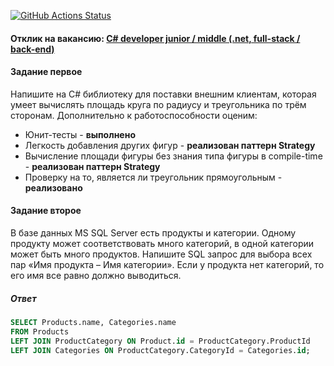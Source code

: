 
[![GitHub Actions Status](https://github.com/MrLait/ShapeAreaCalculator/actions/workflows/CiDotNetApp.yml/badge.svg)](https://github.com/MrLait/ShapeAreaCalculator/actions)

#### Отклик на вакансию: [C# developer junior / middle (.net, full-stack / back-end)](https://hh.ru/vacancy/76709182?hhtmFrom=favorite_vacancy_list)
#### Задание первое
Напишите на C# библиотеку для поставки внешним клиентам, которая умеет вычислять площадь круга по радиусу и треугольника по трём сторонам. Дополнительно к работоспособности оценим:
- Юнит-тесты - **выполнено**
- Легкость добавления других фигур - **реализован паттерн Strategy**
- Вычисление площади фигуры без знания типа фигуры в compile-time - **реализован паттерн Strategy**
- Проверку на то, является ли треугольник прямоугольным - **реализовано**

#### Задание второе
В базе данных MS SQL Server есть продукты и категории. Одному продукту может соответствовать много категорий, в одной категории может быть много продуктов. Напишите SQL запрос для выбора всех пар «Имя продукта – Имя категории». Если у продукта нет категорий, то его имя все равно должно выводиться.

##### Ответ
```sql
SELECT Products.name, Categories.name
FROM Products
LEFT JOIN ProductCategory ON Product.id = ProductCategory.ProductId
LEFT JOIN Categories ON ProductCategory.CategoryId = Categories.id;
```
